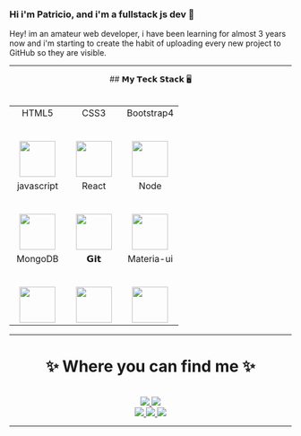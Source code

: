 ### Hi i'm Patricio, and i'm a fullstack js dev 👋

Hey! im an amateur web developer, i have been learning for almost 3 years now and i'm starting to create the habit of uploading every new project to GitHub so they are visible.

<!--
**Patricio-Fernandez-Ionadi/Patricio-Fernandez-Ionadi** is a ✨ _special_ ✨ repository because its `README.md` (this file) appears on your GitHub profile.

Here are some ideas to get you started:

- 🔭 I’m currently working on ...
- 🌱 I’m currently learning ...
- 👯 I’m looking to collaborate on ...
- 🤔 I’m looking for help with ...
- 💬 Ask me about ...
- 📫 How to reach me: ...
- 😄 Pronouns: ...
- ⚡ Fun fact: ...
-->


<hr>
<div align='center'>
## 𝗠𝘆 𝗧𝗲𝗰𝗸 𝗦𝘁𝗮𝗰𝗸 🖥️
	<br>
	<br>
	<table>
		<tbody>
			<tr valign="top">
				<td width="33%" align="center">
					<span>HTML5</span><br /><br /><br />
					<img height="64px" src="https://cdn.svgporn.com/logos/html-5.svg" />
				</td>
				<td width="33%" align="center">
					<span>CSS3</span><br /><br /><br />
					<img height="64px" src="https://cdn.svgporn.com/logos/css-3.svg" />
				</td>
				<td width="33%" align="center">
					<span>Bootstrap4</span><br /><br /><br />
					<img height="64px" src="https://miro.medium.com/max/320/0*_rAD9NgK7l6KSlNc.png"/>
				</td>
			</tr>
			<tr valign="top">
				<td width="33%" align="center">
					<span>javascript</span><br /><br /><br />
					<img height="64px" src="https://cdn.svgporn.com/logos/javascript.svg"/>
				</td>
				<td width="33%" align="center">
					<span>React</span><br /><br /><br />
					<img height="64px" src="https://cdn4.iconfinder.com/data/icons/logos-3/600/React.js_logo-512.png"/>
				</td>
				<td width="33%" align="center">
					<span>Node</span><br /><br /><br />
					<img height="64px" src="https://i.pinimg.com/originals/99/49/77/994977c48fde58ac674a2d05ba5a5efb.png"/>
				</td>
			</tr>
			<tr valign="top">
				<td width="33%" align="center">
					<span>MongoDB</span><br /><br /><br />
					<img height="64px" src="https://banner2.cleanpng.com/20180702/bgt/kisspng-mongodb-database-nosql-postgresql-mongo-5b39f9e3445fa6.5652746415305261792801.jpg"/>
				</td>
				<td width="33%" align="center">
					<span>𝗚𝗶𝘁</span><br /><br /><br />
					<img height="64px" src="https://cdn.svgporn.com/logos/git-icon.svg"/>
				</td>
				<td width="33%" align="center">
					<span>Materia-ui</span><br /><br /><br />
					<img height="64px" src="https://opencollective-production.s3.us-west-1.amazonaws.com/ada636e0-395b-11ea-8ab7-b3f0317bbc7c.png"/>
				</td>
			</tr>
		</tbody>
	</table>
</div>
<hr>

<h1 align="center">
✨ Where you can find me ✨</h1>

<p align="center">
  <br/>
  <a href="https://www.linkedin.com/in/patricio-fernandez-ionadi-12320015b">
    <img src="https://img.shields.io/badge/LinkedIn-%230077B5.svg?&style=flat-square&logo=linkedin&logoColor=white">
  </a>

  <a href="https://github.com/Patricio-Fernandez-Ionadi">
    <img src="https://img.shields.io/badge/Github-%230A0A0A.svg?&style=flat-square&logo=Github&logoColor=white">  
  </a>


  <br/>
  <a href="https://www.facebook.com/patricio.fernandezionadi/">
    <img src="https://img.shields.io/badge/Facebook-%231877F2.svg?&style=flat-square&logo=facebook&logoColor=white">  
  </a>

  <a href="https://www.instagram.com/ionadipatriciofernandez/">
    <img src="https://img.shields.io/badge/Instagram-%23E4405F.svg?&style=flat-square&logo=instagram&logoColor=white">
  </a>

  <a href="https://www.youtube.com/channel/UCbPO8LoaXFd5KKWf9ebGYiQ">
    <img src="https://img.shields.io/badge/youtube-%23E4000F.svg?labelColor=FF0000?&style=flat-square&logo=youtube&logoColor=white">
  </a>
</p> 
<hr>
